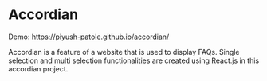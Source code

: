 # Accordian

Demo: https://piyush-patole.github.io/accordian/

Accordian is a feature of a website that is used to display FAQs.
Single selection and multi selection functionalities are created using React.js in this accordian project.
